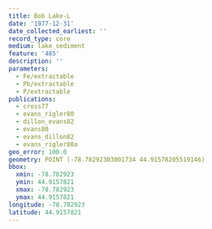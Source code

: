 ```yaml
---
title: Bob Lake-L
date: '1977-12-31'
date_collected_earliest: ''
record_type: core
medium: lake_sediment
feature: '485'
description: ''
parameters:
  - Fe/extractable
  - Pb/extractable
  - P/extractable
publications:
  - cross77
  - evans_rigler80
  - dillon_evans82
  - evans80
  - evans_dillon82
  - evans_rigler80a
geo_error: 100.0
geometry: POINT (-78.78292303001734 44.91578205519146)
bbox:
  xmin: -78.782923
  ymin: 44.9157821
  xmax: -78.782923
  ymax: 44.9157821
longitude: -78.782923
latitude: 44.9157821
---
```


